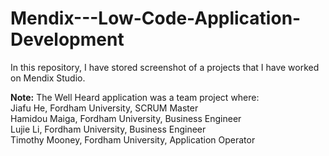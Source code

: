# Mendix---Low-Code-Application-Development
In this repository, I have stored screenshot of a projects that I have worked on Mendix Studio.

**Note:** The Well Heard application was a team project where:\
 Jiafu He, Fordham University, SCRUM Master<br/>
 Hamidou Maiga, Fordham University, Business Engineer<br/>
 Lujie Li, Fordham University, Business Engineer<br/>
 Timothy Mooney, Fordham University, Application Operator<br/>
